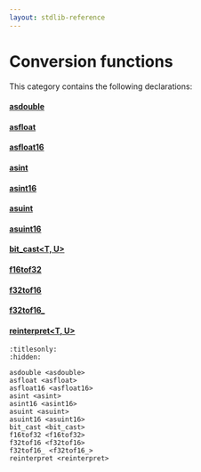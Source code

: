 ```yaml
---
layout: stdlib-reference
---
```

# Conversion functions

This category contains the following declarations:

#### [asdouble](../asdouble.html)

#### [asfloat](../asfloat.html)

#### [asfloat16](../asfloat16.html)

#### [asint](../asint.html)

#### [asint16](../asint16.html)

#### [asuint](../asuint.html)

#### [asuint16](../asuint16.html)

#### [bit\_cast\<T, U\>](../bit_cast.html)

#### [f16tof32](../f16tof32.html)

#### [f32tof16](../f32tof16.html)

#### [f32tof16\_](../f32tof16_.html)

#### [reinterpret\<T, U\>](../reinterpret.html)


```{toctree}
:titlesonly:
:hidden:

asdouble <asdouble>
asfloat <asfloat>
asfloat16 <asfloat16>
asint <asint>
asint16 <asint16>
asuint <asuint>
asuint16 <asuint16>
bit_cast <bit_cast>
f16tof32 <f16tof32>
f32tof16 <f32tof16>
f32tof16_ <f32tof16_>
reinterpret <reinterpret>
```

